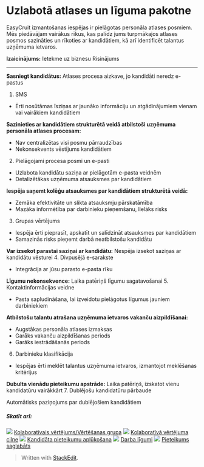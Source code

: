 # Uzlabotā atlases un līguma pakotne

EasyCruit izmantošanas iespējas ir pielāgotas personāla atlases posmiem. Mēs piedāvājam vairākus rīkus, kas palīdz jums turpmākajos atlases posmos sazināties un rīkoties ar kandidātiem, kā arī identificēt talantus uzņēmuma ietvaros.

**Izaicinājums:**
Ietekme uz biznesu
Risinājums
***
**Sasniegt kandidātus:** 
Atlases procesa aizkave, jo kandidāti neredz e-pastus
1. SMS
- Ērti nosūtāmas īsziņas ar jaunāko informāciju un atgādinājumiem vienam vai vairākiem kandidātiem

**Sazinieties ar kandidātiem strukturētā veidā atbilstoši uzņēmuma personāla atlases procesam:** 
- Nav centralizētas visi posmu pārraudzības
- Nekonsekvents vēstījums kandidātiem
2. Pielāgojami procesa posmi un e-pasti
- Uzlabota kandidātu saziņa ar pielāgotām e-pasta veidnēm
- Detalizētākas uzņēmuma atsauksmes par kandidātiem

**Iespēja saņemt kolēģu atsauksmes par kandidātiem strukturētā veidā:**
- Zemāka efektivitāte un slikta atsauksmju pārskatāmība
- Mazāka informētība par darbinieku pieņemšanu, lielāks risks
3. Grupas vērtējums
- Iespēja ērti pieprasīt, apskatīt un salīdzināt atsauksmes par kandidātiem
- Samazinās risks pieņemt darbā neatbilstošu kandidātu

**Var izsekot parastai saziņai ar kandidātu:**
Nespēja izsekot saziņas ar kandidātu vēsturei
4. Divpusējā e-sarakste
- Integrācija ar jūsu parasto e-pasta rīku

**Līgumu nekonsekvence:**
Laika patēriņš līgumu sagatavošanai
5. Kontaktinformācijas veidne
- Pasta sapludināšana, lai izveidotu pielāgotus līgumus jauniem darbiniekiem

**Atbilstošu talantu atrašana uzņēmuma ietvaros vakanču aizpildīšanai:**
- Augstākas personāla atlases izmaksas
- Garāks vakanču aizpildīšanas periods
- Garāks iestrādāšanās periods
6. Darbinieku klasifikācija
- Iespējas ērti meklēt talantus uzņēmuma ietvaros, izmantojot meklēšanas kritērijus

**Dubulta vienādu pieteikumu apstrāde:**
Laika patēriņš, izskatot vienu kandidatūru vairākkārt
7. Dublējošu kandidatūru pārbaude

Automātisks paziņojums par dublējošiem kandidātiem

##### Skatīt arī:

![](../Resources/Images/icon-document-link.png)  [Kolaboratīvais vērtējums/Vērtēšanas grupa](collaborative_rating_panel_review.htm)
![](../Resources/Images/icon-document-link.png)  [Kolaboratīvā vērtējuma cilne](collaborative_rating_tab.htm)
![](../Resources/Images/icon-document-link.png)  [Kandidāta pieteikumu aplūkošana](viewing_a_candidates_multiple_applications.htm)
![](../Resources/Images/icon-document-link.png)  [Darba līgumi](employment_contacts.htm)
![](../Resources/Images/icon-document-link.png)  [Pieteikums saglabāts](application_saved.htm)


> Written with [StackEdit](https://stackedit.io/).
<!--stackedit_data:
eyJoaXN0b3J5IjpbMjA3MzAwMzIxMl19
-->